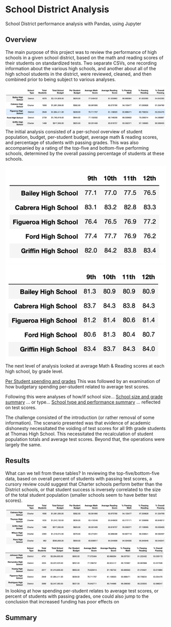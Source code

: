 # School District Analysis
School District performance analysis with Pandas, using Jupyter

## Overview
The main purpose of this project was to review the performance of high schools in a given school district, based on the math and reading scores of their students on standardized tests. Two separate CSVs, one recording information about the various high schools, and another about all of the high school students in the district, were reviewed, cleaned, and then combined prior to being subject to various analyses.

![Per School Overview](resources/per_school_summary_module.png)
The initial analysis consisted of a per-school overview of student population, budget, per-student budget, average math & reading scores, and percentage of students with passing grades. This was also accompanied by a rating of the top-five and bottom-five performing schools, determined by the overall passing percentage of students at these schools.

![Per Grade Math Averages](resources/per_grade_math_module.png)![Per Grade Reading Averages](resources/per_grade_reading_module.png)
The next level of analysis looked at average Math & Reading scores at each high school, by grade level.

[Per Student spending and grades](resources/per_student_spending_bins_grades.png)
This was followed by an examination of how budgetary spending per-student related to average test scores.

Following this were analyses of how/if school size...
[School size and grade summary](resources/size_summary_scores_module.png)
... or type...
[School type and performance summary](resources/school_type_summary_module.png)
... reflected on test scores.

The challenge consisted of the introduction (or rather removal of some information). The scenario presented was that evidence of academic dishonesty necessitated the voiding of test scores for all 9th grade students at Thomas High School. This necessitated the recalculation of student population totals and average test scores. Beyond that, the operations were largely the same.

## Results

What can we tell from these tables?
In reviewing the top-five/bottom-five data, based on overall percent of students with passing test scores, a cursory review could suggest that Charter schools perform better than the District schools, or that student success is inversely correlated to the size of the total student population (smaller schools seem to have better test scores).
![Per School top five](resources/per_school_top_five_module.png)
![Per School bottom five](resources/per_school_bottom_five_module.png)
In looking at how spending per-student relates to average test scores, or percent of students with passing grades, one could also jump to the conclusion that increased funding has poor effects on 


## Summary